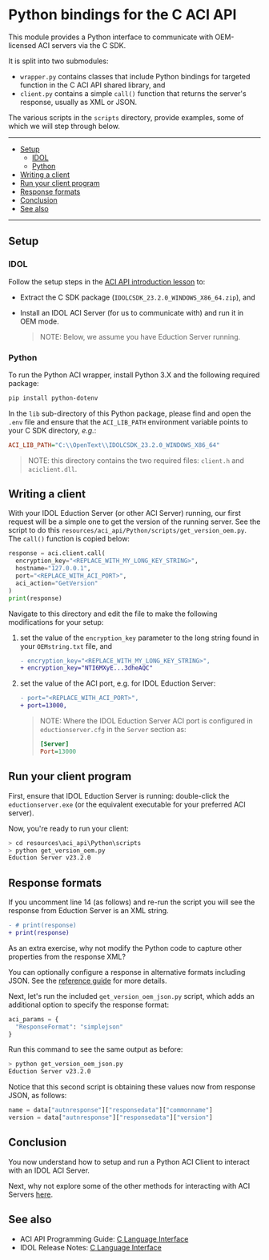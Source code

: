# Python bindings for the C ACI API

This module provides a Python interface to communicate with OEM-licensed ACI servers via the C SDK.

It is split into two submodules:
  - `wrapper.py` contains classes that include Python bindings for targeted function in the C ACI API shared library, and
  - `client.py` contains a simple `call()` function that returns the server's response, usually as XML or JSON.

The various scripts in the `scripts` directory, provide examples, some of which we will step through below.

---

- [Setup](#setup)
  - [IDOL](#idol)
  - [Python](#python)
- [Writing a client](#writing-a-client)
- [Run your client program](#run-your-client-program)
- [Response formats](#response-formats)
- [Conclusion](#conclusion)
- [See also](#see-also)

---

## Setup

### IDOL

Follow the setup steps in the [ACI API introduction lesson](../../../tutorials/aci_api/introduction.md#install-idol-components) to:

- Extract the C SDK package (`IDOLCSDK_23.2.0_WINDOWS_X86_64.zip`), and
- Install an IDOL ACI Server (for us to communicate with) and run it in OEM mode. 

    > NOTE: Below, we assume you have Eduction Server running.

### Python

To run the Python ACI wrapper, install Python 3.X and the following required package:

```sh
pip install python-dotenv
```

In the `lib` sub-directory of this Python package, please find and open the `.env` file and ensure that the `ACI_LIB_PATH` environment variable points to your C SDK directory, *e.g.*:

```ini
ACI_LIB_PATH="C:\\OpenText\\IDOLCSDK_23.2.0_WINDOWS_X86_64"
```

> NOTE: this directory contains the two required files: `client.h` and `aciclient.dll`.

## Writing a client

With your IDOL Eduction Server (or other ACI Server) running, our first request will be a simple one to get the version of the running server.  See the script to do this `resources/aci_api/Python/scripts/get_version_oem.py`.  The `call()` function is copied below:

```py
response = aci.client.call(
  encryption_key="<REPLACE_WITH_MY_LONG_KEY_STRING>",
  hostname="127.0.0.1",
  port="<REPLACE_WITH_ACI_PORT>",
  aci_action="GetVersion"
)
print(response)
```

Navigate to this directory and edit the file to make the following modifications for your setup:

1. set the value of the `encryption_key` parameter to the long string found in your `OEMstring.txt` file, and

    ```diff
    - encryption_key="<REPLACE_WITH_MY_LONG_KEY_STRING>",
    + encryption_key="NTI6MXyE...3dheAQC"
    ```

1. set the value of the ACI port, e.g. for IDOL Eduction Server:

    ```diff
    - port="<REPLACE_WITH_ACI_PORT>",
    + port=13000,
    ```

    > NOTE: Where the IDOL Eduction Server ACI port is configured in `eductionserver.cfg` in the `Server` section as:
    > ```ini
    > [Server]
    > Port=13000
    > ```

## Run your client program

First, ensure that IDOL Eduction Server is running: double-click the `eductionserver.exe` (or the equivalent executable for your preferred ACI server). 

Now, you're ready to run your client:

```sh
> cd resources\aci_api\Python\scripts
> python get_version_oem.py
Eduction Server v23.2.0
```

## Response formats

If you uncomment line 14 (as follows) and re-run the script you will see the response from Eduction Server is an XML string.

```diff
- # print(response)
+ print(response)
```

As an extra exercise, why not modify the Python code to capture other properties from the response XML?

You can optionally configure a response in alternative formats including JSON.  See the [reference guide](https://www.microfocus.com/documentation/idol/IDOL_23_2/EductionServer_23.2_Documentation/Help/Content/Actions/SharedParameters/_ACI_ResponseFormat.htm) for more details.

Next, let's run the included `get_version_oem_json.py` script, which adds an additional option to specify the response format:

```py
aci_params = {
  "ResponseFormat": "simplejson"
}
```

Run this command to see the same output as before:

```sh
> python get_version_oem_json.py
Eduction Server v23.2.0
```

Notice that this second script is obtaining these values now from response JSON, as follows:

```py
name = data["autnresponse"]["responsedata"]["commonname"]
version = data["autnresponse"]["responsedata"]["version"]
```

## Conclusion

You now understand how to setup and run a Python ACI Client to interact with an IDOL ACI Server.

Next, why not explore some of the other methods for interacting with ACI Servers [here](../../../tutorials/aci_api/README.md#capability-showcase).

## See also

- ACI API Programming Guide: [C Language Interface](https://www.microfocus.com/documentation/idol/IDOL_23_2/IDOLJavaSDK_23.2_Documentation/Guides/html/Content/C/c_part.htm)
- IDOL Release Notes: [C Language Interface](https://www.microfocus.com/documentation/idol/IDOL_23_2/IDOLReleaseNotes_23.2_Documentation/idol/Content/SDKs/IDOL-C.htm)
